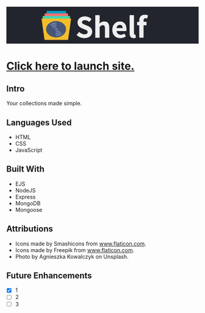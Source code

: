 ![SHELF](/public/images/readme/logo.png/)

# [Click here to launch site.](https://witte-shelf.herokuapp.com/)

## Intro

Your collections made simple.

## Languages Used

* HTML
* CSS
* JavaScript

## Built With

* EJS
* NodeJS
* Express
* MongoDB
* Mongoose

## Attributions

* Icons made by Smashicons from www.flaticon.com.
* Icons made by Freepik from www.flaticon.com.
* Photo by Agnieszka Kowalczyk on Unsplash.

## Future Enhancements

- [x] 1
- [ ] 2
- [ ] 3
